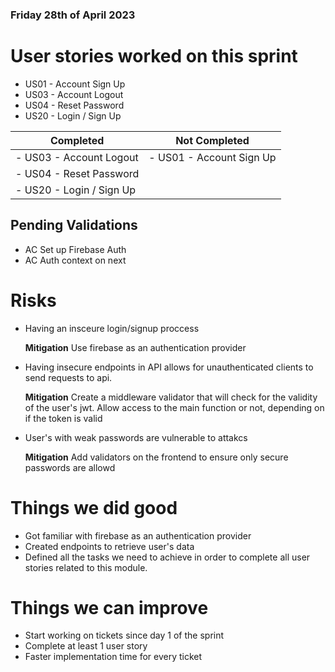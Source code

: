 
### Friday 28th of April 2023

# User stories worked on this sprint

- US01 - Account Sign Up
- US03 - Account Logout
- US04 - Reset Password
- US20 - Login / Sign Up


| Completed                | Not Completed                         |
|--------------------------|---------------                        |
| - US03 - Account Logout  | - US01 - Account Sign Up              |  
| - US04 - Reset Password  |                                       |     
| - US20 - Login / Sign Up |                                       |



## Pending Validations


 - AC  Set up Firebase Auth 
 - AC  Auth context on next


# Risks

* Having an insceure login/signup proccess 
 
    **Mitigation** Use firebase as an authentication provider
    
* Having insecure endpoints in API allows for unauthenticated clients to send requests to api.
 
    **Mitigation** Create a middleware validator that will check for the validity of the user's jwt. Allow access to the main function or not, depending on 
    if the token is valid

* User's with weak passwords are vulnerable to attakcs
 
    **Mitigation** Add validators on the frontend to ensure only secure passwords are allowd


# Things we did good 
 
- Got familiar with firebase as an authentication provider 
- Created endpoints to retrieve user's data 
- Defined all the tasks we need to achieve in order to complete all user stories related to this module.

# Things we can improve

- Start working on tickets since day 1 of the sprint
- Complete at least 1 user story 
- Faster implementation time for every ticket
